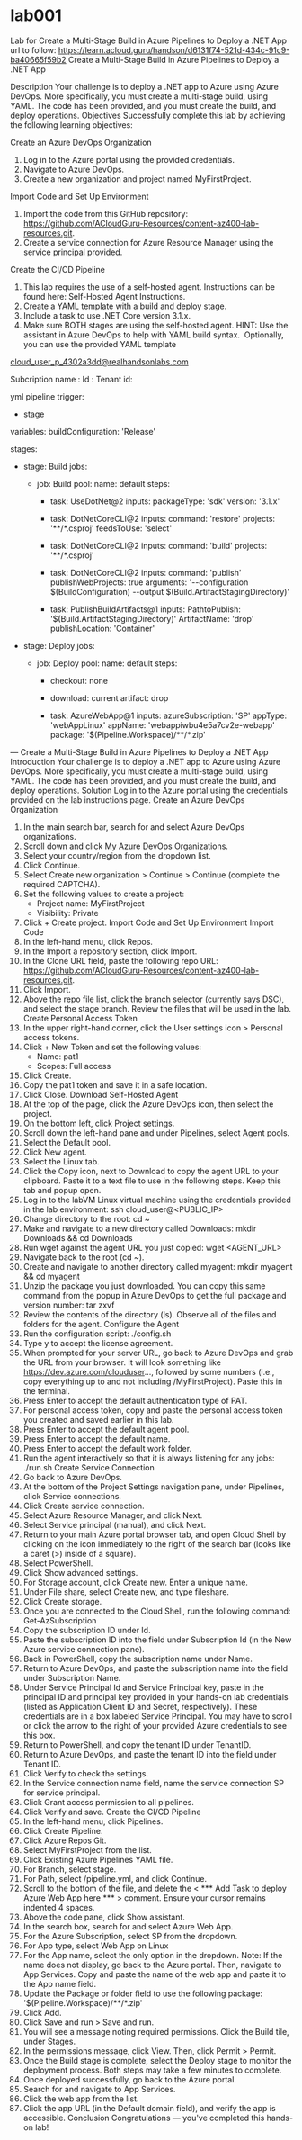 # lab001
Lab for Create a Multi-Stage Build in Azure Pipelines to Deploy a .NET App
url to follow: https://learn.acloud.guru/handson/d6131f74-521d-434c-91c9-ba40665f59b2
Create a Multi-Stage Build in Azure Pipelines to Deploy a .NET App

Description
Your challenge is to deploy a .NET app to Azure using Azure DevOps. More specifically, you must create a multi-stage build, using YAML. The code has been provided, and you must create the build, and deploy operations.
Objectives
Successfully complete this lab by achieving the following learning objectives:


Create an Azure DevOps Organization
1. Log in to the Azure portal using the provided credentials.
2. Navigate to Azure DevOps.
3. Create a new organization and project named MyFirstProject.


Import Code and Set Up Environment
1. Import the code from this GitHub repository: https://github.com/ACloudGuru-Resources/content-az400-lab-resources.git.
2. Create a service connection for Azure Resource Manager using the service principal provided.


Create the CI/CD Pipeline
1. This lab requires the use of a self-hosted agent. Instructions can be found here: Self-Hosted Agent Instructions.
2. Create a YAML template with a build and deploy stage.
3. Include a task to use .NET Core version 3.1.x.
4. Make sure BOTH stages are using the self-hosted agent. HINT: Use the assistant in Azure DevOps to help with YAML build syntax. 
Optionally, you can use the provided YAML template

cloud_user_p_4302a3dd@realhandsonlabs.com

Subcription name : <name>
Id : 
Tenant id: 

yml pipeline
trigger:
- stage

variables:
  buildConfiguration: 'Release'

stages:

- stage: Build
  jobs:
  - job: Build
    pool:
      name: default
    steps:
    - task: UseDotNet@2
      inputs:
        packageType: 'sdk'
        version: '3.1.x'
    
    - task: DotNetCoreCLI@2
      inputs:
        command: 'restore'
        projects: '**/*.csproj'
        feedsToUse: 'select'

    - task: DotNetCoreCLI@2
      inputs:
        command: 'build'
        projects: '**/*.csproj'

    - task: DotNetCoreCLI@2
      inputs:
        command: 'publish'
        publishWebProjects: true
        arguments: '--configuration $(BuildConfiguration) --output $(Build.ArtifactStagingDirectory)'

    - task: PublishBuildArtifacts@1
      inputs:
        PathtoPublish: '$(Build.ArtifactStagingDirectory)'
        ArtifactName: 'drop'
        publishLocation: 'Container'

- stage: Deploy
  jobs:
  - job: Deploy
    pool:
      name: default
    steps:
    - checkout: none

    - download: current
      artifact: drop
      
    - task: AzureWebApp@1
      inputs:
        azureSubscription: 'SP'
        appType: 'webAppLinux'
        appName: 'webappiwbu4e5a7cv2e-webapp'
        package: '$(Pipeline.Workspace)/**/*.zip'

— Create a Multi-Stage Build in Azure Pipelines to Deploy a .NET App
Introduction
Your challenge is to deploy a .NET app to Azure using Azure DevOps. More specifically, you must create a multi-stage build, using YAML. The code has been provided, and you must create the build, and deploy operations.
Solution
Log in to the Azure portal using the credentials provided on the lab instructions page.
Create an Azure DevOps Organization
1. In the main search bar, search for and select Azure DevOps organizations.
2. Scroll down and click My Azure DevOps Organizations.
3. Select your country/region from the dropdown list.
4. Click Continue.
5. Select Create new organization > Continue > Continue (complete the required CAPTCHA).
6. Set the following values to create a project:
    * Project name: MyFirstProject
    * Visibility: Private
7. Click + Create project.
Import Code and Set Up Environment
Import Code
1. In the left-hand menu, click Repos.
2. In the Import a repository section, click Import.
3. In the Clone URL field, paste the following repo URL: https://github.com/ACloudGuru-Resources/content-az400-lab-resources.git.
4. Click Import.
5. Above the repo file list, click the branch selector (currently says DSC), and select the stage branch. Review the files that will be used in the lab.
Create Personal Access Token
1. In the upper right-hand corner, click the User settings icon > Personal access tokens.
2. Click + New Token and set the following values:
    * Name: pat1
    * Scopes: Full access
3. Click Create.
4. Copy the pat1 token and save it in a safe location.
5. Click Close.
Download Self-Hosted Agent
1. At the top of the page, click the Azure DevOps icon, then select the project.
2. On the bottom left, click Project settings.
3. Scroll down the left-hand pane and under Pipelines, select Agent pools.
4. Select the Default pool.
5. Click New agent.
6. Select the Linux tab.
7. Click the Copy icon, next to Download to copy the agent URL to your clipboard. Paste it to a text file to use in the following steps. Keep this tab and popup open.
8. Log in to the labVM Linux virtual machine using the credentials provided in the lab environment: ssh cloud_user@<PUBLIC_IP> 
9. Change directory to the root: cd ~ 
10. Make and navigate to a new directory called Downloads: mkdir Downloads && cd Downloads 
11. Run wget against the agent URL you just copied: wget <AGENT_URL> 
12. Navigate back to the root (cd ~).
13. Create and navigate to another directory called myagent: mkdir myagent && cd myagent 
14. Unzip the package you just downloaded. You can copy this same command from the popup in Azure DevOps to get the full package and version number: tar zxvf <PACKAGE> 
15. Review the contents of the directory (ls). Observe all of the files and folders for the agent.
Configure the Agent
1. Run the configuration script: ./config.sh 
2. Type y to accept the license agreement.
3. When prompted for your server URL, go back to Azure DevOps and grab the URL from your browser. It will look something like https://dev.azure.com/clouduser..., followed by some numbers (i.e., copy everything up to and not including /MyFirstProject). Paste this in the terminal.
4. Press Enter to accept the default authentication type of PAT.
5. For personal access token, copy and paste the personal access token you created and saved earlier in this lab.
6. Press Enter to accept the default agent pool.
7. Press Enter to accept the default name.
8. Press Enter to accept the default work folder.
9. Run the agent interactively so that it is always listening for any jobs: ./run.sh 
Create Service Connection
1. Go back to Azure DevOps.
2. At the bottom of the Project Settings navigation pane, under Pipelines, click Service connections.
3. Click Create service connection.
4. Select Azure Resource Manager, and click Next.
5. Select Service principal (manual), and click Next.
6. Return to your main Azure portal browser tab, and open Cloud Shell by clicking on the icon immediately to the right of the search bar (looks like a caret (>) inside of a square).
7. Select PowerShell.
8. Click Show advanced settings.
9. For Storage account, click Create new. Enter a unique name.
10. Under File share, select Create new, and type fileshare.
11. Click Create storage.
12. Once you are connected to the Cloud Shell, run the following command: Get-AzSubscription 
13. Copy the subscription ID under Id.
14. Paste the subscription ID into the field under Subscription Id (in the New Azure service connection pane).
15. Back in PowerShell, copy the subscription name under Name.
16. Return to Azure DevOps, and paste the subscription name into the field under Subscription Name.
17. Under Service Principal Id and Service Principal key, paste in the principal ID and principal key provided in your hands-on lab credentials (listed as Application Client ID and Secret, respectively). These credentials are in a box labeled Service Principal. You may have to scroll or click the arrow to the right of your provided Azure credentials to see this box.
18. Return to PowerShell, and copy the tenant ID under TenantID.
19. Return to Azure DevOps, and paste the tenant ID into the field under Tenant ID.
20. Click Verify to check the settings.
21. In the Service connection name field, name the service connection SP for service principal.
22. Click Grant access permission to all pipelines.
23. Click Verify and save.
Create the CI/CD Pipeline
1. In the left-hand menu, click Pipelines.
2. Click Create Pipeline.
3. Click Azure Repos Git.
4. Select MyFirstProject from the list.
5. Click Existing Azure Pipelines YAML file.
6. For Branch, select stage.
7. For Path, select /pipeline.yml, and click Continue.
8. Scroll to the bottom of the file, and delete the < *** Add Task to deploy Azure Web App here *** > comment. Ensure your cursor remains indented 4 spaces.
9. Above the code pane, click Show assistant.
10. In the search box, search for and select Azure Web App.
11. For the Azure Subscription, select SP from the dropdown.
12. For App type, select Web App on Linux
13. For the App name, select the only option in the dropdown. Note: If the name does not display, go back to the Azure portal. Then, navigate to App Services. Copy and paste the name of the web app and paste it to the App name field. 
14. Update the Package or folder field to use the following package: '$(Pipeline.Workspace)/**/*.zip' 
15. Click Add.
16. Click Save and run > Save and run.
17. You will see a message noting required permissions. Click the Build tile, under Stages.
18. In the permissions message, click View. Then, click Permit > Permit.
19. Once the Build stage is complete, select the Deploy stage to monitor the deployment process. Both steps may take a few minutes to complete.
20. Once deployed successfully, go back to the Azure portal.
21. Search for and navigate to App Services.
22. Click the web app from the list.
23. Click the app URL (in the Default domain field), and verify the app is accessible.
Conclusion
Congratulations — you've completed this hands-on lab!

